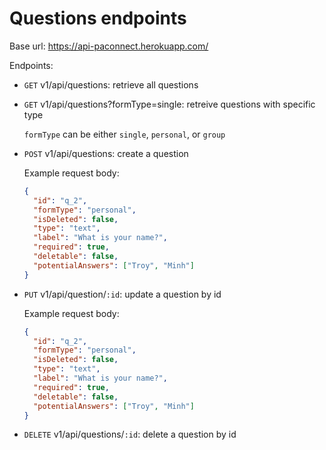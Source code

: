# Questions endpoints

Base url: https://api-paconnect.herokuapp.com/

Endpoints:

- `GET` v1/api/questions: retrieve all questions
- `GET` v1/api/questions?formType=single: retreive questions with specific type

  `formType` can be either `single`, `personal`, or `group`

- `POST` v1/api/questions: create a question

  Example request body:

  ```json
  {
    "id": "q_2",
    "formType": "personal",
    "isDeleted": false,
    "type": "text",
    "label": "What is your name?",
    "required": true,
    "deletable": false,
    "potentialAnswers": ["Troy", "Minh"]
  }
  ```

- `PUT` v1/api/question/`:id`: update a question by id

  Example request body:

  ```json
  {
    "id": "q_2",
    "formType": "personal",
    "isDeleted": false,
    "type": "text",
    "label": "What is your name?",
    "required": true,
    "deletable": false,
    "potentialAnswers": ["Troy", "Minh"]
  }
  ```

- `DELETE` v1/api/questions/`:id`: delete a question by id
